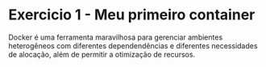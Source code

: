 # Exercicio 1 - Meu primeiro container

Docker é uma ferramenta maravilhosa para gerenciar ambientes heterogêneos com diferentes dependendências e diferentes necessidades de alocação, além de permitir a otimização de recursos.
